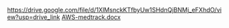https://drive.google.com/file/d/1XlMsnckKTfbyUw1SHdnQjBNMj_eFXhdO/view?usp=drive_link
[AWS-medtrack.docx](https://github.com/user-attachments/files/21117170/AWS-medtrack.docx)
